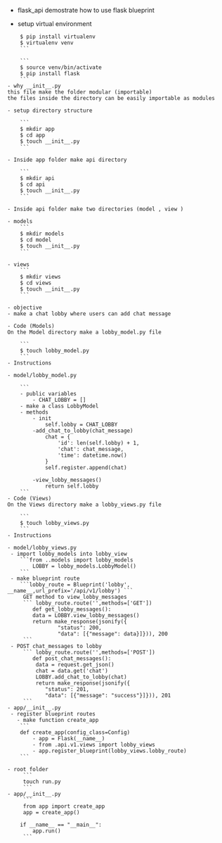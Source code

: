 - flask_api
demostrate how to use flask blueprint

- setup virtual environment

```
    $ pip install virtualenv
    $ virtualenv venv
    ```

	```
    $ source venv/bin/activate
    $ pip install flask
    ```
- why __init__.py
this file make the folder modular (importable)
the files inside the directory can be easily importable as modules

- setup directory structure

    ```
    $ mkdir app
    $ cd app
    $ touch __init__.py
    ```

- Inside app folder make api directory

    ```
    $ mkdir api
    $ cd api
    $ touch __init__.py
    ```

- Inside api folder make two directories (model , view )

- models
    ```
    $ mkdir models
    $ cd model
    $ touch __init__.py
    ```

- views
    ```
    $ mkdir views
    $ cd views
    $ touch __init__.py
    ```

- objective
- make a chat lobby where users can add chat message 

- Code (Models)
On the Model directory make a lobby_model.py file

    ```
    $ touch lobby_model.py
    ```
- Instructions

- model/lobby_model.py

    ```
    - public variables
        - CHAT_LOBBY = []
    - make a class LobbyModel
    - methods
        - init
            self.lobby = CHAT_LOBBY
        -add_chat_to_lobby(chat_message)
            chat = {
                'id': len(self.lobby) + 1,
                'chat': chat_message,
                'time': datetime.now()
            }
            self.register.append(chat)

        -view_lobby_messages()
            return self.lobby
    ```
- Code (Views)
On the Views directory make a lobby_views.py file

    ```
    $ touch lobby_views.py
    ```
- Instructions

- model/lobby_views.py
 - import lobby_models into lobby_view
    ```from ..models import lobby_models 
        LOBBY = lobby_models.LobbyModel()
    ```
 - make blueprint route
    ```lobby_route = Blueprint('lobby', __name__,url_prefix='/api/v1/lobby') ```
     GET method to view_lobby_messages
     ``` lobby_route.route('',methods=['GET']) 
        def get_lobby_messages():
        data = LOBBY.view_lobby_messages()
        return make_response(jsonify({
                "status": 200,
                "data": [{"message": data}]})), 200
     ```
 - POST chat_messages to lobby
     ``` lobby_route.route('',methods=['POST']) 
        def post_chat_messages():
         data = request.get_json()
         chat = data.get('chat')
         LOBBY.add_chat_to_lobby(chat)
         return make_response(jsonify({
            "status": 201,
            "data": [{"message": "success"}]})), 201
     ```
- app/__init__.py
 - register blueprint routes
   - make function create_app
    ```
    def create_app(config_class=Config)
        - app = Flask(__name__)
        - from .api.v1.views import lobby_views
        - app.register_blueprint(lobby_views.lobby_route)
    ```

- root folder
     ```
     touch run.py
     ```
- app/__init__.py
     ```
     from app import create_app
     app = create_app()

    if __name__ == "__main__":
        app.run()
     ```